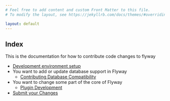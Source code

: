 ```yaml
---
# Feel free to add content and custom Front Matter to this file.
# To modify the layout, see https://jekyllrb.com/docs/themes/#overriding-theme-defaults

layout: default
---
```

## Index

This is the documentation for how to contribute code changes to flyway
- [Development environment setup](/documentation/setup)
- You want to add or update database support in Flyway 
   - [Contributing Database Compatibility](/documentation/communitydb)
- You want to change some part of the core of Flyway 
   - [Plugin Development](/documentation/plugins)
- [Submit your Changes](/documentation/submit)